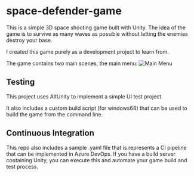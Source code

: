 # space-defender-game
This is a simple 3D space shooting game built with Unity. The idea of the game is to survive as many waves as possible without letting the enemies destroy your base.

I created this game purely as a development project to learn from.

The game contains two main scenes, the main menu:
![Main Menu](https://user-images.githubusercontent.com/40071640/145356853-4588bbe7-1e8d-435c-97b7-50b6ffef5af2.png)

## Testing
This project uses AltUnity to implement a simple UI test project.

It also includes a custom build script (for windows64) that can be used to build the game from the command line. 

## Continuous Integration
This repo also includes a sample .yaml file that is represents a CI pipeline that can be implemented in Azure DevOps. If you have a build server containing Unity, you can execute
this and automate your game build and test process.
